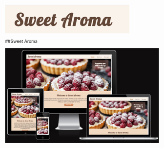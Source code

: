 ![alt text](documentation/sweet-aroma-logo.png)

##Sweet Aroma 


![alt text](documentation/sweet-aroma-responsive.png)